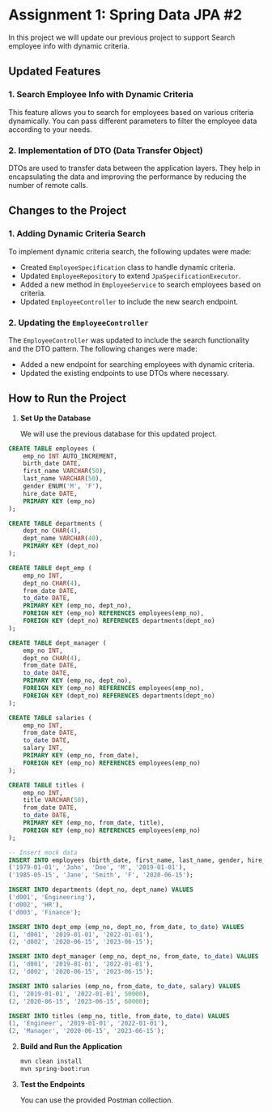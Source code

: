 
# Assignment 1: Spring Data JPA #2

In this project we will update our previous project to support Search employee info with dynamic criteria.

## Updated Features

### 1. Search Employee Info with Dynamic Criteria

This feature allows you to search for employees based on various criteria dynamically. You can pass different parameters to filter the employee data according to your needs.

### 2. Implementation of DTO (Data Transfer Object)

DTOs are used to transfer data between the application layers. They help in encapsulating the data and improving the performance by reducing the number of remote calls.

## Changes to the Project

### 1. Adding Dynamic Criteria Search

To implement dynamic criteria search, the following updates were made:

- Created `EmployeeSpecification` class to handle dynamic criteria.
- Updated `EmployeeRepository` to extend `JpaSpecificationExecutor`.
- Added a new method in `EmployeeService` to search employees based on criteria.
- Updated `EmployeeController` to include the new search endpoint.

### 2. Updating the `EmployeeController`

The `EmployeeController` was updated to include the search functionality and the DTO pattern. The following changes were made:

- Added a new endpoint for searching employees with dynamic criteria.
- Updated the existing endpoints to use DTOs where necessary.

## How to Run the Project

1. **Set Up the Database**

    We will use the previous database for this updated project.
```sql
CREATE TABLE employees (
    emp_no INT AUTO_INCREMENT,
    birth_date DATE,
    first_name VARCHAR(50),
    last_name VARCHAR(50),
    gender ENUM('M', 'F'),
    hire_date DATE,
    PRIMARY KEY (emp_no)
);

CREATE TABLE departments (
    dept_no CHAR(4),
    dept_name VARCHAR(40),
    PRIMARY KEY (dept_no)
);

CREATE TABLE dept_emp (
    emp_no INT,
    dept_no CHAR(4),
    from_date DATE,
    to_date DATE,
    PRIMARY KEY (emp_no, dept_no),
    FOREIGN KEY (emp_no) REFERENCES employees(emp_no),
    FOREIGN KEY (dept_no) REFERENCES departments(dept_no)
);

CREATE TABLE dept_manager (
    emp_no INT,
    dept_no CHAR(4),
    from_date DATE,
    to_date DATE,
    PRIMARY KEY (emp_no, dept_no),
    FOREIGN KEY (emp_no) REFERENCES employees(emp_no),
    FOREIGN KEY (dept_no) REFERENCES departments(dept_no)
);

CREATE TABLE salaries (
    emp_no INT,
    from_date DATE,
    to_date DATE,
    salary INT,
    PRIMARY KEY (emp_no, from_date),
    FOREIGN KEY (emp_no) REFERENCES employees(emp_no)
);

CREATE TABLE titles (
    emp_no INT,
    title VARCHAR(50),
    from_date DATE,
    to_date DATE,
    PRIMARY KEY (emp_no, from_date, title),
    FOREIGN KEY (emp_no) REFERENCES employees(emp_no)
);

-- Insert mock data
INSERT INTO employees (birth_date, first_name, last_name, gender, hire_date) VALUES
('1979-01-01', 'John', 'Doe', 'M', '2019-01-01'),
('1985-05-15', 'Jane', 'Smith', 'F', '2020-06-15');

INSERT INTO departments (dept_no, dept_name) VALUES
('d001', 'Engineering'),
('d002', 'HR'),
('d003', 'Finance');

INSERT INTO dept_emp (emp_no, dept_no, from_date, to_date) VALUES
(1, 'd001', '2019-01-01', '2022-01-01'),
(2, 'd002', '2020-06-15', '2023-06-15');

INSERT INTO dept_manager (emp_no, dept_no, from_date, to_date) VALUES
(1, 'd001', '2019-01-01', '2022-01-01'),
(2, 'd002', '2020-06-15', '2023-06-15');

INSERT INTO salaries (emp_no, from_date, to_date, salary) VALUES
(1, '2019-01-01', '2022-01-01', 50000),
(2, '2020-06-15', '2023-06-15', 60000);

INSERT INTO titles (emp_no, title, from_date, to_date) VALUES
(1, 'Engineer', '2019-01-01', '2022-01-01'),
(2, 'Manager', '2020-06-15', '2023-06-15');
```

2. **Build and Run the Application**

   ```sh
   mvn clean install
   mvn spring-boot:run
   ```

3. **Test the Endpoints**

   You can use the provided Postman collection.